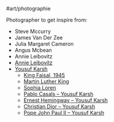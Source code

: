 #art/photographie


Photographer to get inspire from:
- Steve Mccurry
- James Van Der Zee
- Julia Margaret Cameron
- Angus Mcbean
- Annie Leibovitz
-  [Annie Leibovitz](https://www.instagram.com/annieleibovitz/?hl=en)
- [Yousuf Karsh](https://karsh.org/)
	- [King Faisal, 1945](https://karsh.org/overview/#29)
	- [Martin Luther King](https://karsh.org/martin-luther-king/yousuf-karsh-martin-luther-king-1962/)
	- [Sophia Loren](https://karsh.org/sophia-loren/yousuf-karsh-sophia-loren-1981-2/)
	- [Pablo Casals – Yousuf Karsh](https://karsh.org/yousuf-karsh-pablo-casals-1954/)
	- [Ernest Hemingway – Yousuf Karsh](https://karsh.org/one-true-podcast/yousuf-karsh-ernest-hemingway-1957/)
	- [Christian Dior – Yousuf Karsh](https://karsh.org/christian-dior/yousuf-karsh-christian-dior-1954/)
	- [Pope John Paul II – Yousuf Karsh](https://karsh.org/pope-john-paul-ii/yousuf-karsh-pope-john-paul-ii/)
